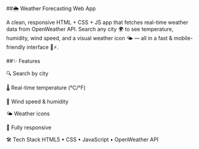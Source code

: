 ##🌦️ Weather Forecasting Web App

A clean, responsive HTML + CSS + JS app that fetches real-time weather data from OpenWeather API.
Search any city 🌍 to see temperature, humidity, wind speed, and a visual weather icon 🌤️ — all in a fast & mobile-friendly interface 📱⚡.

##✨ Features

🔍 Search by city

🌡️ Real-time temperature (°C/°F)

💨 Wind speed & humidity

🌤️ Weather icons

📱 Fully responsive

🛠 Tech Stack
HTML5 • CSS • JavaScript  • OpenWeather API
